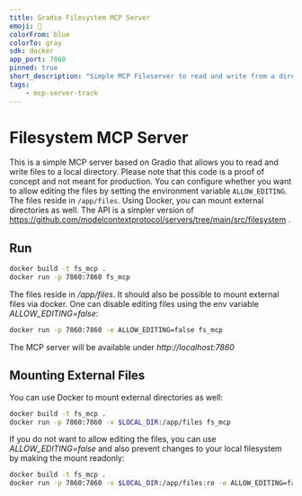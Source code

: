 ```yaml
---
title: Gradio Filesystem MCP Server
emoji: 📁
colorFrom: blue
colorTo: gray
sdk: docker
app_port: 7860
pinned: true
short_description: "Simple MCP Fileserver to read and write from a directory."
tags:
    - mcp-server-track
---
```



# Filesystem MCP Server

This is a simple MCP server based on Gradio that allows you to read and write files to a local directory. Please note that this code is a proof of concept and not meant for production.
You can configure whether you want to allow editing the files by setting the environment variable `ALLOW_EDITING`. The files reside in `/app/files`. Using Docker, you can mount external directories as well.
The API is a simpler version of https://github.com/modelcontextprotocol/servers/tree/main/src/filesystem . 


## Run

```bash
docker build -t fs_mcp .
docker run -p 7860:7860 fs_mcp
```
The files reside in */app/files*. It should also be possible to mount external files via docker.
One can disable editing files using the env variable *ALLOW_EDITING=false*:

```bash
docker run -p 7860:7860 -e ALLOW_EDITING=false fs_mcp
```

The MCP server will be available under *http://localhost:7860*


## Mounting External Files

You can use Docker to mount external directories as well:


```bash
docker build -t fs_mcp .
docker run -p 7860:7860 -v $LOCAL_DIR:/app/files fs_mcp
```

If you do not want to allow editing the files, you can use *ALLOW_EDITING=false* and also prevent changes to your local filesystem by making the mount readonly: 


```bash
docker build -t fs_mcp .
docker run -p 7860:7860 -v $LOCAL_DIR:/app/files:ro -e ALLOW_EDITING=false fs_mcp
```